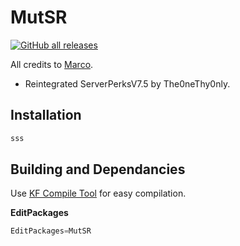 # MutSR

[![GitHub all releases](https://img.shields.io/github/downloads/XpecV52/MutSR/total)](https://github.com/XpecV52/MutSR/releases)

All credits to [Marco](https://steamcommunity.com/profiles/76561197975509070/). 
* Reintegrated ServerPerksV7.5 by The0neThy0nly.

## Installation

```cpp
sss
```

## Building and Dependancies

Use [KF Compile Tool](https://github.com/InsultingPros/KFCompileTool) for easy compilation.

**EditPackages**

```cpp
EditPackages=MutSR
```
